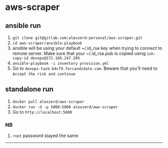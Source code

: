 # aws-scraper


## ansible run

1. `git clone git@gitlab.com:alexzerd-personal/aws-scraper.git`
2. `cd aws-scraper/ansible-playbook`
3. ansible will be using your default ~/.id_rsa key when trying to connect to remote server. Make sure that your ~/.id_rsa.pub is copied using `ssh-copy-id devops@172.105.247.205`
4. `ansible-playbook -i inventory provision.yml`
5. Go to `devops-task-b4cf9.forcandidate.com`. Beware that you'll need to `Accept the risk and continue`

## standalone run

1. `docker pull alexzerd/aws-scraper`
2. `docker run -d -p 5000:5000 alexzerd/aws-scraper`
3. Go to `http://localhost:5000`

### NB

1. `root` password stayed the same

***
